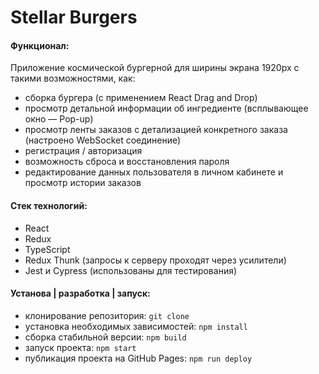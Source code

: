 # Stellar Burgers

#### Функционал:
Приложение космической бургерной для ширины экрана 1920px с такими возможностями, как:
* сборка бургера (с применением React Drag and Drop)
* просмотр детальной информации об ингредиенте (всплывающее окно — Pop-up)
* просмотр ленты заказов с детализацией конкретного заказа (настроено WebSocket соединение)
* регистрация / авторизация
* возможность сброса и восстановления пароля
* редактирование данных пользователя в личном кабинете и просмотр истории заказов

#### Стек технологий:
* React
* Redux
* TypeScript
* Redux Thunk (запросы к серверу проходят через усилители)
* Jest и Cypress (использованы для тестирования)

#### Установа | разработка | запуск:
* клонирование репозитория: `git clone`
* установка необходимых зависимостей: `npm install`
* сборка стабильной версии: `npm build`
* запуск проекта: `npm start`
* публикация проекта на GitHub Pages: `npm run deploy`
